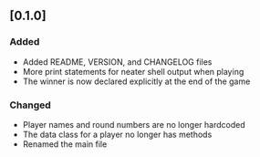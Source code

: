 ## [0.1.0]
### Added
- Added README, VERSION, and CHANGELOG files
- More print statements for neater shell output when playing
- The winner is now declared explicitly at the end of the game

### Changed
- Player names and round numbers are no longer hardcoded
- The data class for a player no longer has methods
- Renamed the main file
